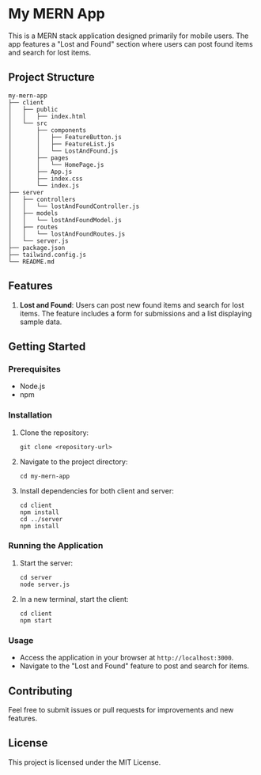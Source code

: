# My MERN App

This is a MERN stack application designed primarily for mobile users. The app features a "Lost and Found" section where users can post found items and search for lost items.

## Project Structure

```
my-mern-app
├── client
│   ├── public
│   │   ├── index.html
│   └── src
│       ├── components
│       │   ├── FeatureButton.js
│       │   ├── FeatureList.js
│       │   └── LostAndFound.js
│       ├── pages
│       │   └── HomePage.js
│       ├── App.js
│       ├── index.css
│       └── index.js
├── server
│   ├── controllers
│   │   └── lostAndFoundController.js
│   ├── models
│   │   └── lostAndFoundModel.js
│   ├── routes
│   │   └── lostAndFoundRoutes.js
│   └── server.js
├── package.json
├── tailwind.config.js
└── README.md
```

## Features

1. **Lost and Found**: Users can post new found items and search for lost items. The feature includes a form for submissions and a list displaying sample data.

## Getting Started

### Prerequisites

- Node.js
- npm

### Installation

1. Clone the repository:
   ```
   git clone <repository-url>
   ```
2. Navigate to the project directory:
   ```
   cd my-mern-app
   ```
3. Install dependencies for both client and server:
   ```
   cd client
   npm install
   cd ../server
   npm install
   ```

### Running the Application

1. Start the server:
   ```
   cd server
   node server.js
   ```
2. In a new terminal, start the client:
   ```
   cd client
   npm start
   ```

### Usage

- Access the application in your browser at `http://localhost:3000`.
- Navigate to the "Lost and Found" feature to post and search for items.

## Contributing

Feel free to submit issues or pull requests for improvements and new features. 

## License

This project is licensed under the MIT License.